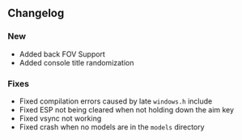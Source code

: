 ## Changelog 


### New
- Added back FOV Support
- Added console title randomization

### Fixes
- Fixed compilation errors caused by late `windows.h` include
- Fixed ESP not being cleared when not holding down the aim key
- Fixed vsync not working
- Fixed crash when no models are in the `models` directory
